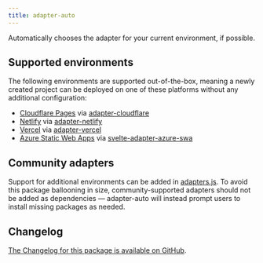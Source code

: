 ```yaml
---
title: adapter-auto
---
```


Automatically chooses the adapter for your current environment, if possible.

## Supported environments

The following environments are supported out-of-the-box, meaning a newly created project can be deployed on one of these platforms without any additional configuration:

- [Cloudflare Pages](https://developers.cloudflare.com/pages/) via [adapter-cloudflare](adapter-cloudflare)
- [Netlify](https://netlify.com/) via [adapter-netlify](adapter-netlify)
- [Vercel](https://vercel.com/) via [adapter-vercel](adapter-vercel)
- [Azure Static Web Apps](https://docs.microsoft.com/en-us/azure/static-web-apps/) via [svelte-adapter-azure-swa](https://github.com/geoffrich/svelte-adapter-azure-swa)

## Community adapters

Support for additional environments can be added in [adapters.js](https://github.com/sveltejs/kit/blob/master/packages/adapter-auto/adapters.js). To avoid this package ballooning in size, community-supported adapters should not be added as dependencies — adapter-auto will instead prompt users to install missing packages as needed.

## Changelog

[The Changelog for this package is available on GitHub](https://github.com/sveltejs/kit/blob/master/packages/adapter-auto/CHANGELOG.md).

